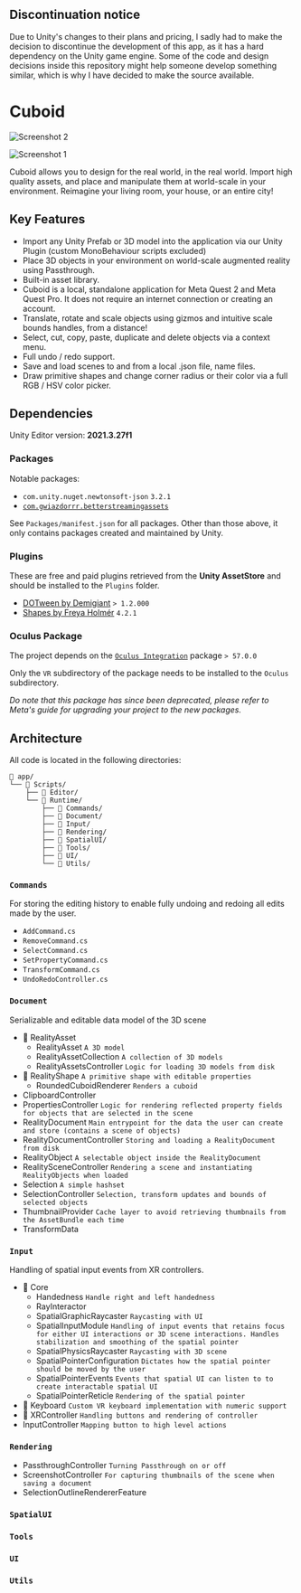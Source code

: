 ## Discontinuation notice

Due to Unity's changes to their plans and pricing, I sadly had to make the decision to discontinue the development of this app, as it has a hard dependency on the Unity game engine. 
Some of the code and design decisions inside this repository might help someone develop something similar, which is why I have decided to make the source available. 

# Cuboid

![Screenshot 2](https://github.com/user-attachments/assets/897dc105-f319-4de7-a672-b6be4fac494c)

![Screenshot 1](https://github.com/user-attachments/assets/d39d3117-c2c5-4e40-8374-f561e879813b)

Cuboid allows you to design for the real world, in the real world. Import high quality assets, and place and manipulate them at world-scale in your environment. Reimagine your living room, your house, or an entire city! 

## Key Features

- Import any Unity Prefab or 3D model into the application via our Unity Plugin (custom MonoBehaviour scripts excluded)
- Place 3D objects in your environment on world-scale augmented reality using Passthrough.
- Built-in asset library.
- Cuboid is a local, standalone application for Meta Quest 2 and Meta Quest Pro. It does not require an internet connection or creating an account.
- Translate, rotate and scale objects using gizmos and intuitive scale bounds handles, from a distance!
- Select, cut, copy, paste, duplicate and delete objects via a context menu.
- Full undo / redo support.
- Save and load scenes to and from a local .json file, name files.
- Draw primitive shapes and change corner radius or their color via a full RGB / HSV color picker.

## Dependencies

Unity Editor version: **2021.3.27f1**

### Packages

Notable packages:
- `com.unity.nuget.newtonsoft-json` `3.2.1`
- [`com.gwiazdorrr.betterstreamingassets`](https://github.com/gwiazdorrr/BetterStreamingAssets.git)

See `Packages/manifest.json` for all packages. Other than those above, it only contains packages created and maintained by Unity. 

### Plugins

These are free and paid plugins retrieved from the **Unity AssetStore** and should be installed to the `Plugins` folder. 

- [DOTween by Demigiant](https://dotween.demigiant.com/download.php) `> 1.2.000`
- [Shapes by Freya Holmér](https://acegikmo.com/shapes/) `4.2.1`

### Oculus Package

The project depends on the [`Oculus Integration`](https://assetstore.unity.com/packages/tools/integration/oculus-integration-deprecated-82022) package `> 57.0.0`

Only the `VR` subdirectory of the package needs to be installed to the `Oculus` subdirectory. 

*Do note that this package has since been deprecated, please refer to Meta's guide for upgrading your project to the new packages.*

## Architecture

All code is located in the following directories:

```
📁 app/
└── 📁 Scripts/
    ├── 📁 Editor/
    └── 📁 Runtime/
        ├── 📁 Commands/
        ├── 📁 Document/
        ├── 📁 Input/
        ├── 📁 Rendering/
        ├── 📁 SpatialUI/
        ├── 📁 Tools/
        ├── 📁 UI/
        └── 📁 Utils/
```

### `Commands`
For storing the editing history to enable fully undoing and redoing all edits made by the user.

- `AddCommand.cs`
- `RemoveCommand.cs`
- `SelectCommand.cs`
- `SetPropertyCommand.cs`
- `TransformCommand.cs`
- `UndoRedoController.cs`

### `Document`
Serializable and editable data model of the 3D scene

- 📁 RealityAsset
    - RealityAsset `A 3D model`
    - RealityAssetCollection `A collection of 3D models`
    - RealityAssetsController `Logic for loading 3D models from disk`
- 📁 RealityShape `A primitive shape with editable properties`
    - RoundedCuboidRenderer `Renders a cuboid`
- ClipboardController
- PropertiesController `Logic for rendering reflected property fields for objects that are selected in the scene`
- RealityDocument `Main entrypoint for the data the user can create and store (contains a scene of objects)`
- RealityDocumentController `Storing and loading a RealityDocument from disk`
- RealityObject `A selectable object inside the RealityDocument`
- RealitySceneController `Rendering a scene and instantiating RealityObjects when loaded`
- Selection `A simple hashset`
- SelectionController `Selection, transform updates and bounds of selected objects`
- ThumbnailProvider `Cache layer to avoid retrieving thumbnails from the AssetBundle each time`
- TransformData

### `Input`
Handling of spatial input events from XR controllers. 

- 📁 Core
    - Handedness `Handle right and left handedness`
    - RayInteractor
    - SpatialGraphicRaycaster `Raycasting with UI`
    - SpatialInputModule `Handling of input events that retains focus for either UI interactions or 3D scene interactions. Handles stabilization and smoothing of the spatial pointer`
    - SpatialPhysicsRaycaster `Raycasting with 3D scene`
    - SpatialPointerConfiguration `Dictates how the spatial pointer should be moved by the user`
    - SpatialPointerEvents `Events that spatial UI can listen to to create interactable spatial UI`
    - SpatialPointerReticle `Rendering of the spatial pointer`
- 📁 Keyboard `Custom VR keyboard implementation with numeric support`
- 📁 XRController `Handling buttons and rendering of controller`
- InputController `Mapping button to high level actions`

### `Rendering`
- PassthroughController `Turning Passthrough on or off`
- ScreenshotController `For capturing thumbnails of the scene when saving a document`
- SelectionOutlineRendererFeature

### `SpatialUI`

### `Tools`

### `UI`

### `Utils`